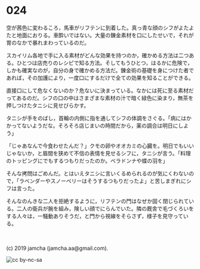 

# 024

空が茜色に変わるころ，馬車がリフテンに到着した。真っ青な顔のシフがよたよたと地面におりる。車酔いではない。大量の錬金素材を口にしたせいで，それが胃のなかで暴れまわっているのだ。

スカイリム各地で手に入る素材がどんな効果を持つのか，確かめる方法は二つある。ひとつは店売りのレシピで知る方法。そしてもうひとつ，はるかに危険で，しかも確実なのが，自分の身で確かめる方法だ。錬金術の基礎を身につけた者であれば，その加護により，一度口にするだけで全ての効果を知ることができる。

直接口にして危なくないのか？危ないに決まっている。なかには死に至る素材だってあるのだ。シフの口の中はさまざまな素材の汁で暗く緑色に染まり，無茶を押しつけたタニシに見せびらかす。

タニシが手をのばし，首輪の内側に指を通してシフの体調をさぐる。「病にはかかってないようだな。そろそろ店じまいの時間だから，薬の調合は明日にしよう」

「じゃあなんで今食わせたんだ？」クモの卵やオオカミの心臓を。明日でもいいじゃないか，と眉間を狭めて不信の表情を見せるシフに，タニシが言う。「料理のトッピングにでもするつもりだったのか。ベラドンナや蝶の羽を」

そんな拷問はごめんだ。とはいえタニシに言いくるめられるのが気にくわないので，「ラベンダーやスノーベリーはそうするつもりだったよ」と苦しまぎれにシフは言った。

そんなのんきな二人を拒絶するように，リフテンの門はなぜか固く閉じられている。二人の衛兵が腕を組み，険しい顔でにらんでいた。隣の厩舎で毛づくろいをする人々は，一騒動ありそうだ，と門から視線をそらさず，様子を見守っている。

<br>
<br>
(c) 2019 jamcha (jamcha.aa@gmail.com).

![cc by-nc-sa](https://i.creativecommons.org/l/by-nc-sa/4.0/88x31.png)

